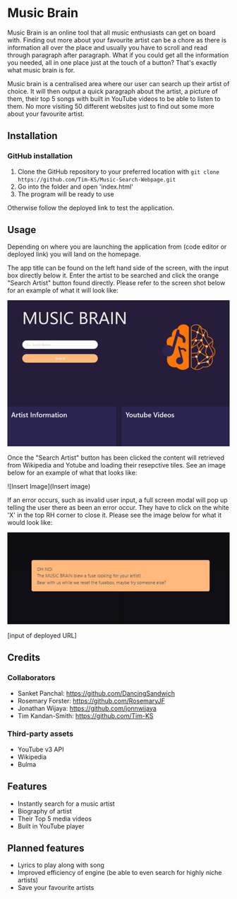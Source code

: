 # Music Brain

Music Brain is an online tool that all music enthusiasts can get on board with. Finding out more about your favourite artist can be a chore as there is information all over the place and usually you have to scroll and read through paragraph after paragraph. What if you could get all the information you needed, all in one place just at the touch of a button? That's exactly what music brain is for.

Music brain is a centralised area where our user can search up their artist of choice. It will then output a quick paragraph about the artist, a picture of them, their top 5 songs with built in YouTube videos to be able to listen to them. No more visiting 50 different websites just to find out some more about your favourite artist.

## Installation
### GitHub installation
1. Clone the GitHub repository to your preferred location with `git clone https://github.com/Tim-KS/Music-Search-Webpage.git`
2. Go into the folder and open 'index.html'
3. The program will be ready to use

Otherwise follow the deployed link to test the application.

## Usage

Depending on where you are launching the application from (code editor or deployed link) you will land on the homepage.

The app title can be found on the left hand side of the screen, with the input box directly below it. Enter the artist to be searched and click the orange "Search Artist" button found directly. Please refer to the screen shot below for an example of what it will look like:

 ![Image shows the landing page of Music Brain. The Music Brain icon sits to the RHS of the screen while the app title and search area sit to the left. Two tiles in a lighter shade of purple to the background sit empty with the headings of "Artist Information" and "Youtube videos".](./assets/images/landing-page.jpg)

Once the "Search Artist" button has been clicked the content will retrieved from Wikipedia and Yotube and loading their resepctive tiles. See an image below for an example of what that looks like:

![Insert Image](Insert image)

If an error occurs, such as invalid user input, a full screen modal will pop up telling the user there as been an error occur. They have to click on the white 'X' in the top RH corner to close it. Please see the image below for what it would look like:

 ![Image shows an example of the modal which is light orange in colour. The text says: OH NO! The MUSIC BRAIN blew a fuse looking for your artist! Bear with us while we reset the fusebox, maybe try someone else?](./assets/images/modal-example.jpg)

[input of deployed URL]

## Credits

### Collaborators
- Sanket Panchal: https://github.com/DancingSandwich
- Rosemary Forster: https://github.com/RosemaryJF
- Jonathan Wijaya: https://github.com/jonnwijaya
- Tim Kandan-Smith: https://github.com/Tim-KS

### Third-party assets
- YouTube v3 API
- Wikipedia
- Bulma

## Features
- Instantly search for a music artist
- Biography of artist
- Their Top 5 media videos
- Built in YouTube player

## Planned features
- Lyrics to play along with song
- Improved efficiency of engine (be able to even search for highly niche artists)
- Save your favourite artists